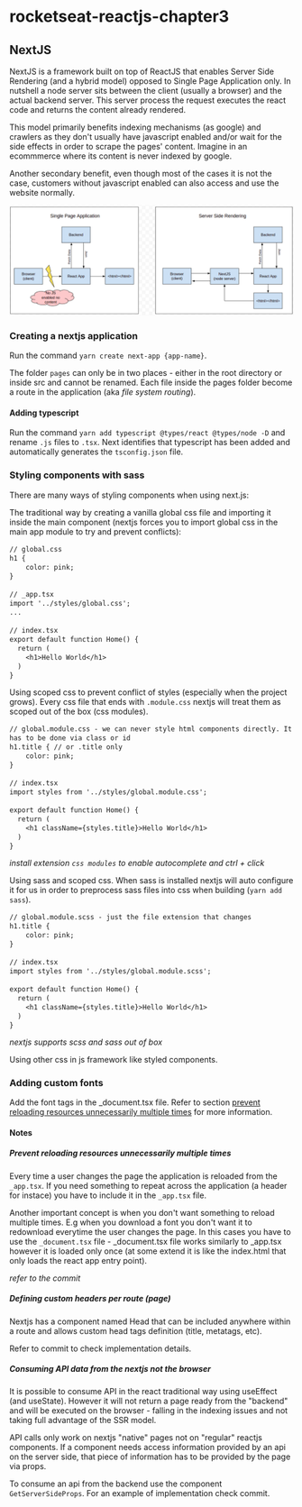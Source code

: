 # rocketseat-reactjs-chapter3

## NextJS

NextJS is a framework built on top of ReactJS that enables Server Side Rendering (and a hybrid model) opposed to Single Page Application only. In nutshell a node server sits between the client (usually a browser) and the actual backend server. This server process the request executes the react code and returns the content already rendered.

This model primarily benefits indexing mechanisms (as google) and crawlers as they don't usually have javascript enabled and/or wait for the side effects in order to scrape the pages' content. Imagine in an ecommmerce where its content is never indexed by google.

Another secondary benefit, even though most of the cases it is not the case, customers without javascript enabled can also access and use the website normally.

![SPA vs SSR](/docs/spa-ssr.png)


### Creating a nextjs application

Run the command `yarn create next-app {app-name}`. 

The folder `pages` can only be in two places - either in the root directory or inside src and cannot be renamed. Each file inside the pages folder become a route in the application (aka *file system routing*).

#### Adding typescript

Run the command `yarn add typescript @types/react @types/node -D` and rename `.js` files to `.tsx`. Next identifies that typescript has been added and automatically generates the `tsconfig.json` file.

### Styling components with sass

There are many ways of styling components when using next.js:

The traditional way by creating a vanilla global css file and importing it inside the main component (nextjs forces you to import global css in the main app module to try and prevent conflicts):

```
// global.css
h1 {
    color: pink;
}

// _app.tsx
import '../styles/global.css';
...

// index.tsx
export default function Home() {
  return (
    <h1>Hello World</h1>
  )
}
```

Using scoped css to prevent conflict of styles (especially when the project grows). Every css file that ends with `.module.css` nextjs will treat them as scoped out of the box (css modules).

```
// global.module.css - we can never style html components directly. It has to be done via class or id
h1.title { // or .title only
    color: pink;
}

// index.tsx
import styles from '../styles/global.module.css';

export default function Home() {
  return (
    <h1 className={styles.title}>Hello World</h1>
  )
}
```
_install extension `css modules` to enable autocomplete and ctrl + click_


Using sass and scoped css. When sass is installed nextjs will auto configure it for us in order to preprocess sass files into css when building (`yarn add sass`).

```
// global.module.scss - just the file extension that changes
h1.title {
    color: pink;
}

// index.tsx
import styles from '../styles/global.module.scss';

export default function Home() {
  return (
    <h1 className={styles.title}>Hello World</h1>
  )
}
```

_nextjs supports scss and sass out of box_

Using other css in js framework like styled components.

### Adding custom fonts

Add the font tags in the _document.tsx file. Refer to section [prevent reloading resources unnecessarily multiple times](#Prevent-reloading-resources-unnecessarily-multiple-times) for more information.


#### Notes

##### Prevent reloading resources unnecessarily multiple times

Every time a user changes the page the application is reloaded from the `_app.tsx`. If you need something to repeat across the application (a header for instace) you have to include it in the `_app.tsx` file. 

Another important concept is when you don't want something to reload multiple times. E.g when you download a font you don't want it to redownload everytime the user changes the page. In this cases you have to use the `_document.tsx` file - _document.tsx file works similarly to _app.tsx however it is loaded only once (at some extend it is like the index.html that only loads the react app entry point).

_refer to the commit_

##### Defining custom headers per route (page)

Nextjs has a component named Head that can be included anywhere within a route and allows custom head tags definition (title, metatags, etc).

Refer to commit to check implementation details.

##### Consuming API data from the nextjs not the browser

It is possible to consume API in the react traditional way using useEffect (and useState). However it will not return a page ready from the "backend" and will be executed on the browser - falling in the indexing issues and not taking full advantage of the SSR model.

API calls only work on nextjs "native" pages not on "regular" reactjs components. If a component needs access information provided by an api on the server side, that piece of information has to be provided by the page via props.

To consume an api from the backend use the component `GetServerSideProps`. For an example of implementation check commit.


